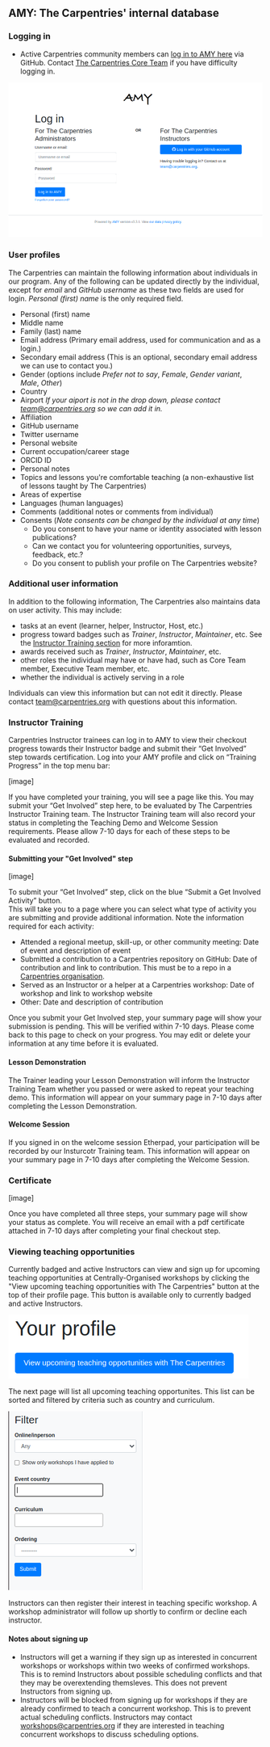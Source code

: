 ## AMY: The Carpentries' internal database

### Logging in

* Active Carpentries community members can [log in to AMY here](https://amy.carpentries.org) via GitHub.  Contact [The Carpentries Core Team](mailto:team@carpentries.org) if you have difficulty logging in.

![AMY login screen goes here](images/amy_login_screen.png)


### User profiles

The Carpentries can maintain the following information about individuals in our program. Any of the following can be updated directly by the individual, except for *email* and *GitHub username* as these two fields are used for login.  *Personal (first) name* is the only required field.

* Personal (first) name
* Middle name
* Family (last) name
* Email address (Primary email address, used for communication and as a login.)
* Secondary email address (This is an optional, secondary email address we can use to contact you.)
* Gender (options include *Prefer not to say*, *Female*, *Gender variant*, *Male*, *Other*)
* Country
* Airport *If your aiport is not in the drop down, please contact team@carpentries.org so we can add it in.*
* Affiliation
* GitHub username 
* Twitter username
* Personal website
* Current occupation/career stage
* ORCID ID
* Personal notes
* Topics and lessons you're comfortable teaching (a non-exhaustive list of lessons taught by The Carpentries)
* Areas of expertise 
* Languages (human languages)
* Comments (additional notes or comments from individual)
* Consents (*Note consents can be changed by the individual at any time*)
    * Do you consent to have your name or identity associated with lesson publications?
    * Can we contact you for volunteering opportunities, surveys, feedback, etc.?
    * Do you consent to publish your profile on The Carpentries website?


### Additional user information

In addition to the following information, The Carpentries also maintains data on user activity.  This may include:

* tasks at an event (learner, helper, Instructor, Host, etc.)
* progress toward badges such as *Trainer*, *Instructor*, *Maintainer*, etc. See the [Instructor Training section](#instructor-training) for more inforamtion.
* awards received such as *Trainer*, *Instructor*, *Maintainer*, etc.
* other roles the individual may have or have had, such as Core Team member, Executive Team member, etc.
* whether the individual is actively serving in a role

Individuals can view this information but can not edit it directly.  Please contact team@carpentries.org with questions about this information.

### Instructor Training

Carpentries Instructor trainees can log in to AMY to view their checkout progress towards their Instructor badge and submit their “Get Involved” step towards certification.  Log into your AMY profile and click on “Training Progress” in the top menu bar:

[image]

If you have completed your training, you will see a page like this. You may submit your “Get Involved” step here, to be evaluated by The Carpentries Instructor Training team.  The Instructor Training team will also record your status in completing the Teaching Demo and Welcome Session requirements.  Please allow 7-10 days for each of these steps to be evaluated and recorded.  

#### Submitting your "Get Involved" step

[image]

To submit your “Get Involved” step, click on the blue “Submit a Get Involved Activity” button.  
This will take you to a page where you can select what type of activity you are submitting and provide additional information.  Note the information required for each activity:

* Attended a regional meetup, skill-up, or other community meeting: Date of event and description of event
* Submitted a contribution to a Carpentries repository on GitHub: Date of contribution and link to contribution.  This must be to a repo in a [Carpentries organisation](https://docs.carpentries.org/topic_folders/communications/tools/github_organisations.html).  
* Served as an Instructor or a helper at a Carpentries workshop: Date of workshop and link to workshop website 
* Other: Date and description of contribution

Once you submit your Get Involved step, your summary page will show your submission is pending.  This will be verified within 7-10 days.  Please come back to this page to check on your progress. You may edit or delete your information at any time before it is evaluated.  

#### Lesson Demonstration

The Trainer leading your Lesson Demonstration will inform the Instructor Training Team whether you passed or were asked to repeat your teaching demo.  This information will appear on your summary page in 7-10 days after completing the Lesson Demonstration.

#### Welcome Session

If you signed in on the welcome session Etherpad, your participation will be recorded by our Insturcotr Training team.  This information will appear on your summary page in 7-10 days after completing the Welcome Session. 

### Certificate

[image]

Once you have completed all three steps, your summary page will show your status as complete.  You will receive an email with a pdf certificate attached in 7-10 days after completing your final checkout step.



### Viewing teaching opportunities

Currently badged and active Instructors can view and sign up for upcoming teaching opportunities at Centrally-Organised workshops by clicking the "View upcoming teaching opportunities with The Carpentries" button at the top of their profile page. This button is available only to currently badged and active Instructors.

![AMY Instructor Signup button](images/amy_instructor_signup.png)

The next page will list all upcoming teaching opportunites.  This list can be sorted and filtered by criteria such as country and curriculum.

![AMY Instructor signup filter view](images/amy_teaching_opportunities_filter.png)

Instructors can then register their interest in teaching specific workshop.  A workshop administrator will follow up shortly to confirm or decline each instructor.

#### Notes about signing up 

* Instructors will get a warning if they sign up as interested in concurrent workshops or workshops within two weeks of confirmed workshops.  This is to remind Instructors about possible scheduling conflicts and that they may be overextending themsleves.  This does not prevent Instructors from signing up.
* Instructors will be blocked from signing up for workshops if they are already confirmed to teach a concurrent workshop. This is to prevent actual scheduling conflicts.  Instructors may contact workshops@carpentries.org if they are interested in teaching concurrent workshops to discuss scheduling options.
